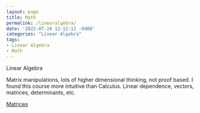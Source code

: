 ```yaml
---
layout: page
title: Math 
permalink: /linearalgebra/
date: '2022-07-24 12:12:11 -0400'
categories: "Linear Algebra"
tags:
- Linear Algebra
- Math
---
```


Linear Algebra 

Matrix manipulations, lots of higher dimensional thinking, not proof based. I found this course more intuitive than Calculus. Linear dependence, vectors, matrices, determinants, etc. 


[Matrices](https://github.com/avipars/CS-Resources/blob/main/math/linearalgebra/Matrices.xlsx)
